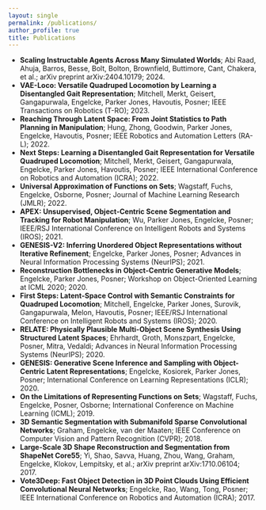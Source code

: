 ```yaml
---
layout: single
permalink: /publications/
author_profile: true
title: Publications
---
```


- **Scaling Instructable Agents Across Many Simulated Worlds**; Abi Raad, Ahuja, Barros, Besse, Bolt, Bolton, Brownfield, Buttimore, Cant, Chakera, et al.; arXiv preprint arXiv:2404.10179; 2024.
- **VAE-Loco: Versatile Quadruped Locomotion by Learning a Disentangled Gait Representation**; Mitchell, Merkt, Geisert, Gangapurwala, Engelcke, Parker Jones, Havoutis, Posner; IEEE Transactions on Robotics (T-RO); 2023.
- **Reaching Through Latent Space: From Joint Statistics to Path Planning in Manipulation**; Hung, Zhong, Goodwin, Parker Jones, Engelcke, Havoutis, Posner; IEEE Robotics and Automation Letters (RA-L); 2022.
- **Next Steps: Learning a Disentangled Gait Representation for Versatile Quadruped Locomotion**; Mitchell, Merkt, Geisert, Gangapurwala, Engelcke, Parker Jones, Havoutis, Posner; IEEE International Conference on Robotics and Automation (ICRA); 2022.
- **Universal Approximation of Functions on Sets**; Wagstaff, Fuchs, Engelcke, Osborne, Posner; Journal of Machine Learning Research (JMLR); 2022.
- **APEX: Unsupervised, Object-Centric Scene Segmentation and Tracking for Robot Manipulation**; Wu, Parker Jones, Engelcke, Posner; IEEE/RSJ International Conference on Intelligent Robots and Systems (IROS); 2021.
- **GENESIS-V2: Inferring Unordered Object Representations without Iterative Refinement**; Engelcke, Parker Jones, Posner; Advances in Neural Information Processing Systems (NeurIPS); 2021.
- **Reconstruction Bottlenecks in Object-Centric Generative Models**; Engelcke, Parker Jones, Posner; Workshop on Object-Oriented Learning at ICML 2020; 2020.
- **First Steps: Latent-Space Control with Semantic Constraints for Quadruped Locomotion**; Mitchell, Engelcke, Parker Jones, Surovik, Gangapurwala, Melon, Havoutis, Posner; IEEE/RSJ International Conference on Intelligent Robots and Systems (IROS); 2020.
- **RELATE: Physically Plausible Multi-Object Scene Synthesis Using Structured Latent Spaces**; Ehrhardt, Groth, Monszpart, Engelcke, Posner, Mitra, Vedaldi; Advances in Neural Information Processing Systems (NeurIPS); 2020.
- **GENESIS: Generative Scene Inference and Sampling with Object-Centric Latent Representations**; Engelcke, Kosiorek, Parker Jones, Posner; International Conference on Learning Representations (ICLR); 2020.
- **On the Limitations of Representing Functions on Sets**; Wagstaff, Fuchs, Engelcke, Posner, Osborne; International Conference on Machine Learning (ICML); 2019.
- **3D Semantic Segmentation with Submanifold Sparse Convolutional Networks**; Graham, Engelcke, van der Maaten; IEEE Conference on Computer Vision and Pattern Recognition (CVPR); 2018.
- **Large-Scale 3D Shape Reconstruction and Segmentation from ShapeNet Core55**; Yi, Shao, Savva, Huang, Zhou, Wang, Graham, Engelcke, Klokov, Lempitsky, et al.; arXiv preprint arXiv:1710.06104; 2017.
- **Vote3Deep: Fast Object Detection in 3D Point Clouds Using Efficient Convolutional Neural Networks**; Engelcke, Rao, Wang, Tong, Posner; IEEE International Conference on Robotics and Automation (ICRA); 2017.
